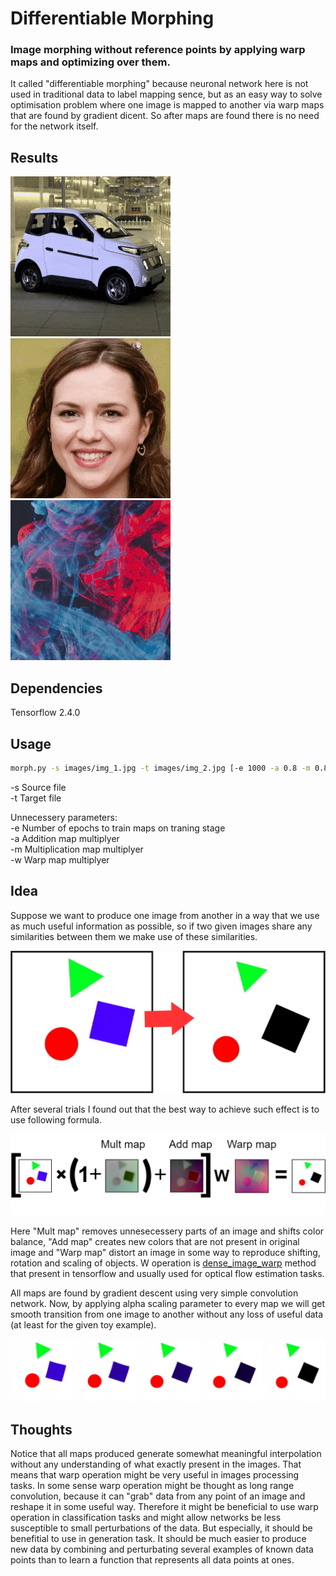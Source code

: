 # Differentiable Morphing

### Image morphing without reference points by applying warp maps and optimizing over them.  
It called "differentiable morphing" because neuronal network here is not used in traditional data to label mapping sence, but as an easy way to solve optimisation problem where one image is mapped to another via warp maps that are found by gradient dicent. So after maps are found there is no need for the network itself.

## Results
![example 1](images/example_1.gif)
![example 2](images/example_2.gif)
![example 3](images/example_3.gif)

## Dependencies

Tensorflow 2.4.0

## Usage

```bash
morph.py -s images/img_1.jpg -t images/img_2.jpg [-e 1000 -a 0.8 -m 0.8 -w 0.3]
```
-s Source file  
-t Target file  
  
Unnecessery parameters:  
-e Number of epochs to train maps on traning stage  
-a Addition map multiplyer  
-m Multiplication map multiplyer  
-w Warp map multiplyer  
  
## Idea

Suppose we want to produce one image from another in a way that we use as much useful information as possible, so if two given images share any similarities between them we make use of these similarities. 
  
![toy_example](images/toy_example.jpg)  
  
After several trials I found out that the best way to achieve such effect is to use following formula.  
  
![formula](images/formula.jpg)  
  
Here "Mult map" removes unnesecessery parts of an image and shifts color balance, "Add map" creates new colors that are not present in original image and "Warp map" distort an image in some way to reproduce shifting, rotation and scaling of objects. W operation is [dense_image_warp](https://www.tensorflow.org/addons/api_docs/python/tfa/image/dense_image_warp) method that present in tensorflow and usually used for optical flow estimation tasks. 
  
All maps are found by gradient descent using very simple convolution network. Now, by applying alpha scaling parameter to every map we will get smooth transition from one image to another without any loss of useful data (at least for the given toy example).  
  
![transition](images/transition.jpg) 
  
  
## Thoughts

Notice that all maps produced generate somewhat meaningful interpolation without any understanding of what exactly present in the images. That means that warp operation might be very useful in images processing tasks. In some sense warp operation might be thought as long range convolution, because it can "grab" data from any point of an image and reshape it in some useful way. Therefore it might be beneficial to use warp operation in classification tasks and might allow networks be less susceptible to small perturbations of the data. But especially, it should be benefitial to use in generation task. It should be much easier to produce new data by combining and perturbating several examples of known data points than to learn a function that represents all data points at ones.
